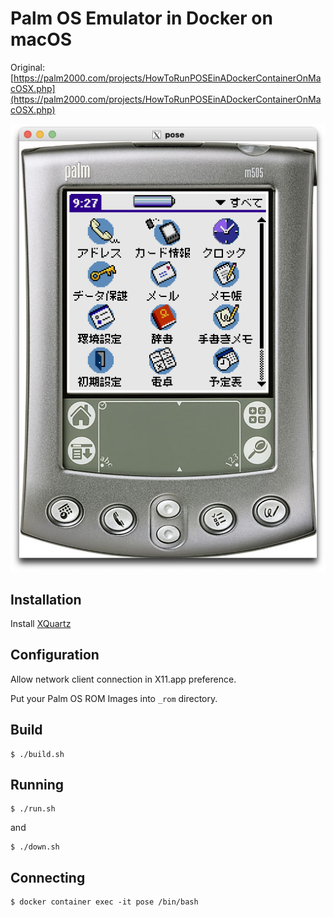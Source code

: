 # Palm OS Emulator in Docker on macOS


Original: [https://palm2000.com/projects/HowToRunPOSEinADockerContainerOnMacOSX.php](https://palm2000.com/projects/HowToRunPOSEinADockerContainerOnMacOSX.php)

![image](/image.png)


## Installation

Install [XQuartz](https://www.xquartz.org)


## Configuration

Allow network client connection in X11.app preference.

Put your Palm OS ROM Images into `_rom` directory.


## Build

```
$ ./build.sh
```


## Running

```
$ ./run.sh
```

and

```
$ ./down.sh
```


## Connecting

```
$ docker container exec -it pose /bin/bash
```
